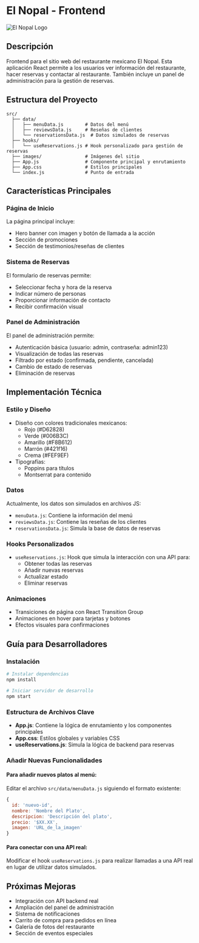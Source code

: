 # El Nopal - Frontend

![El Nopal Logo](https://images.unsplash.com/photo-1615870216519-2f9fa575fa5c?w=400&auto=format&fit=crop)

## Descripción

Frontend para el sitio web del restaurante mexicano El Nopal. Esta aplicación React permite a los usuarios ver información del restaurante, hacer reservas y contactar al restaurante. También incluye un panel de administración para la gestión de reservas.

## Estructura del Proyecto

```
src/
  ├── data/
  │   ├── menuData.js        # Datos del menú
  │   ├── reviewsData.js     # Reseñas de clientes
  │   └── reservationsData.js  # Datos simulados de reservas
  ├── hooks/
  │   └── useReservations.js # Hook personalizado para gestión de reservas
  ├── images/                # Imágenes del sitio
  ├── App.js                 # Componente principal y enrutamiento
  ├── App.css                # Estilos principales
  └── index.js               # Punto de entrada
```

## Características Principales

### Página de Inicio

La página principal incluye:
- Hero banner con imagen y botón de llamada a la acción
- Sección de promociones
- Sección de testimonios/reseñas de clientes

### Sistema de Reservas

El formulario de reservas permite:
- Seleccionar fecha y hora de la reserva
- Indicar número de personas
- Proporcionar información de contacto
- Recibir confirmación visual

### Panel de Administración

El panel de administración permite:
- Autenticación básica (usuario: admin, contraseña: admin123)
- Visualización de todas las reservas
- Filtrado por estado (confirmada, pendiente, cancelada)
- Cambio de estado de reservas
- Eliminación de reservas

## Implementación Técnica

### Estilo y Diseño

- Diseño con colores tradicionales mexicanos:
  - Rojo (#D62828)
  - Verde (#006B3C)
  - Amarillo (#F8B612)
  - Marrón (#421f16)
  - Crema (#FEF9EF)
- Tipografías: 
  - Poppins para títulos
  - Montserrat para contenido

### Datos

Actualmente, los datos son simulados en archivos JS:
- `menuData.js`: Contiene la información del menú
- `reviewsData.js`: Contiene las reseñas de los clientes
- `reservationsData.js`: Simula la base de datos de reservas

### Hooks Personalizados

- `useReservations.js`: Hook que simula la interacción con una API para:
  - Obtener todas las reservas
  - Añadir nuevas reservas
  - Actualizar estado
  - Eliminar reservas

### Animaciones

- Transiciones de página con React Transition Group
- Animaciones en hover para tarjetas y botones
- Efectos visuales para confirmaciones

## Guía para Desarrolladores

### Instalación

```bash
# Instalar dependencias
npm install

# Iniciar servidor de desarrollo
npm start
```

### Estructura de Archivos Clave

- **App.js**: Contiene la lógica de enrutamiento y los componentes principales
- **App.css**: Estilos globales y variables CSS
- **useReservations.js**: Simula la lógica de backend para reservas

### Añadir Nuevas Funcionalidades

#### Para añadir nuevos platos al menú:

Editar el archivo `src/data/menuData.js` siguiendo el formato existente:

```javascript
{
  id: 'nuevo-id',
  nombre: 'Nombre del Plato',
  descripcion: 'Descripción del plato',
  precio: '$XX.XX',
  imagen: 'URL_de_la_imagen'
}
```

#### Para conectar con una API real:

Modificar el hook `useReservations.js` para realizar llamadas a una API real en lugar de utilizar datos simulados.

## Próximas Mejoras

- Integración con API backend real
- Ampliación del panel de administración
- Sistema de notificaciones
- Carrito de compra para pedidos en línea
- Galería de fotos del restaurante
- Sección de eventos especiales 